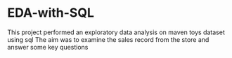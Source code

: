 # EDA-with-SQL
This project performed an exploratory data analysis on maven toys dataset using sql
The aim was to examine the sales record from the store and answer some key questions
